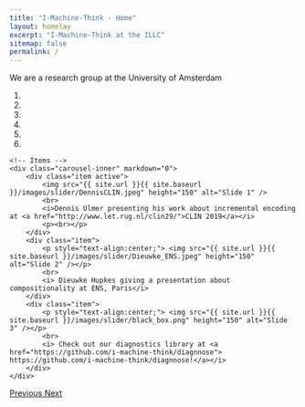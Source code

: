 ```yaml
---
title: "I-Machine-Think - Home"
layout: homelay
excerpt: "I-Machine-Think at the ILLC"
sitemap: false
permalink: /
---
```


We are a research group at the University of Amsterdam

<div markdown="0" id="carousel" class="carousel slide" data-ride="carousel" data-interval="5000" data-pause="hover" >
    <!-- Menu -->
    <ol class="carousel-indicators">
        <li data-target="#carousel" data-slide-to="0" class="active"></li>
        <li data-target="#carousel" data-slide-to="1"></li>
        <li data-target="#carousel" data-slide-to="2"></li>
        <li data-target="#carousel" data-slide-to="3"></li>
        <li data-target="#carousel" data-slide-to="4"></li>
        <li data-target="#carousel" data-slide-to="5"></li>
    </ol>

    <!-- Items -->
    <div class="carousel-inner" markdown="0">
        <div class="item active">
            <img src="{{ site.url }}{{ site.baseurl }}/images/slider/DennisCLIN.jpeg" height="150" alt="Slide 1" />
            <br>
            <i>Dennis Ulmer presenting his work about incremental encoding at <a href="http://www.let.rug.nl/clin29/">CLIN 2019</a></i>
            <p><br></p>
        </div>
        <div class="item">
            <p style="text-align:center;"> <img src="{{ site.url }}{{ site.baseurl }}/images/slider/Dieuwke_ENS.jpeg" height="150" alt="Slide 2" /></p>
            <br>
            <i> Dieuwke Hupkes giving a presentation about compositionality at ENS, Paris</i>
        </div>
        <div class="item">
            <p style="text-align:center;"> <img src="{{ site.url }}{{ site.baseurl }}/images/slider/black_box.png" height="150" alt="Slide 3" /></p>
            <br>
            <i> Check out our diagnostics library at <a href="https://github.com/i-machine-think/diagnnose"> https://github.com/i-machine-think/diagnnose!</a></i>
        </div>
    </div>
  <a class="left carousel-control" href="#carousel" role="button" data-slide="prev">
    <span class="glyphicon glyphicon-chevron-left" aria-hidden="true"></span>
    <span class="sr-only">Previous</span>
  </a>
  <a class="right carousel-control" href="#carousel" role="button" data-slide="next">
    <span class="glyphicon glyphicon-chevron-right" aria-hidden="true"></span>
    <span class="sr-only">Next</span>
  </a>
</div>
